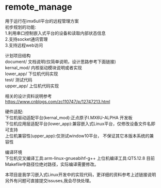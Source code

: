 # remote_manage
用于运行在imx6ull平台的远程管理方案  
初步规划的功能:  
1.利用串口控制嵌入式平台的设备和读取内部状态信息  
2.支持socket通讯管理  
3.支持远程web访问  
  
计划项目结构  
document/   文档说明(仅简单说明，设计思路参考下面链接)  
kernal_mod/ 内核驱动模块说明或者实现  
lower_app/  下位机代码实现  
test/       测试代码  
upper_app/  上位机代码实现  

相关的设计资料说明参考  
https://www.cnblogs.com/zc110747/p/12747213.html    

硬件适配:  
下位机驱动适配平台(kernal_mod):正点原子I.MX6U-ALPHA 开发板  
下位机应用层适配平台(lower_app):兼容嵌入式Linux平台，仅修改设备文件名即可支持  
上位机兼容性(upper_app):仅测试window10平台， 不保证其它本版本系统的兼容性      

编译环境  
下位机交叉编译工具:arm-linux-gnueabihf-g++
上位机编译工具:QT5.12.8
目前Makefile中路径位绝对路径，实际编译需要修改。

本项目是我学习嵌入式Linux开发中的实现代码，更详细的资料参考上述链接说明    
另外有问题可直接提交issuses,我会尽快处理。
